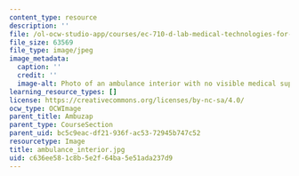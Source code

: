 ```yaml
---
content_type: resource
description: ''
file: /ol-ocw-studio-app/courses/ec-710-d-lab-medical-technologies-for-the-developing-world-spring-2010/c636ee581c8b5e2f64ba5e51ada237d9_ambulance_interior.jpg
file_size: 63569
file_type: image/jpeg
image_metadata:
  caption: ''
  credit: ''
  image-alt: Photo of an ambulance interior with no visible medical supplies.
learning_resource_types: []
license: https://creativecommons.org/licenses/by-nc-sa/4.0/
ocw_type: OCWImage
parent_title: Ambuzap
parent_type: CourseSection
parent_uid: bc5c9eac-df21-936f-ac53-72945b747c52
resourcetype: Image
title: ambulance_interior.jpg
uid: c636ee58-1c8b-5e2f-64ba-5e51ada237d9
---
```

